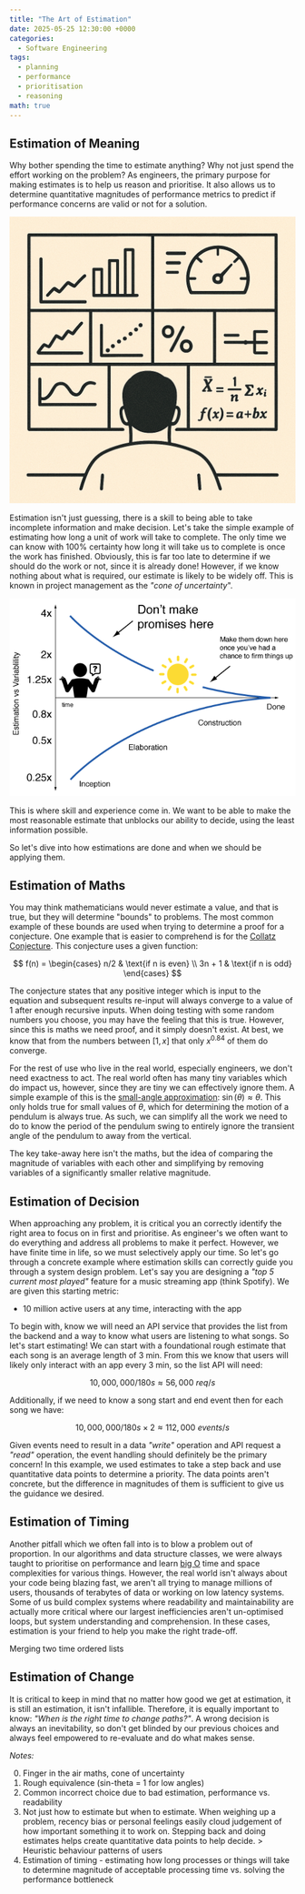 ```yaml
---
title: "The Art of Estimation"
date: 2025-05-25 12:30:00 +0000
categories:
  - Software Engineering  
tags:
  - planning
  - performance
  - prioritisation
  - reasoning
math: true
---
```


## Estimation of Meaning

Why bother spending the time to estimate anything? Why not just spend the effort working on the problem? As engineers, the primary purpose for making estimates is to help us reason and prioritise. It also allows us to determine quantitative magnitudes of performance metrics to predict if performance concerns are valid or not for a solution.

![Estimation Dashboard](../assets/img/posts/2025-06-25-images/estimation-dashboard.png)

Estimation isn't just guessing, there is a skill to being able to take incomplete information and make decision. Let's take the simple example of estimating how long a unit of work will take to complete. The only time we can know with 100% certainty how long it will take us to complete is once the work has finished. Obviously, this is far too late to determine if we should do the work or not, since it is already done! However, if we know nothing about what is required, our estimate is likely to be widely off. This is known in project management as the *"cone of uncertainty*".

![Cone of Uncertainty](../assets/img/posts/2025-06-25-images/cone-of-uncertainty.png)

This is where skill and experience come in. We want to be able to make the most reasonable estimate that unblocks our ability to decide, using the least information possible.

So let's dive into how estimations are done and when we should be applying them.

## Estimation of Maths

You may think mathematicians would never estimate a value, and that is true, but they will determine "bounds" to problems. The most common example of these bounds are used when trying to determine a proof for a conjecture. One example that is easier to comprehend is for the [Collatz Conjecture](https://en.wikipedia.org/wiki/Collatz_conjecture). This conjecture uses a given function:

$$
f(n) = \begin{cases}
n/2 & \text{if n is even} \\
3n + 1 & \text{if n is odd}
\end{cases}
$$

The conjecture states that any positive integer which is input to the equation and subsequent results re-input will always converge to a value of 1 after enough recursive inputs. When doing testing with some random numbers you choose, you may have the feeling that this is true. However, since this is maths we need proof, and it simply doesn't exist. At best, we know that from the numbers between $\lbrack1,x\rbrack$ that only $x^{0.84}$ of them do converge.

For the rest of use who live in the real world, especially engineers, we don't need exactness to act. The real world often has many tiny variables which do impact us, however, since they are tiny we can effectively ignore them. A simple example of this is the [small-angle approximation](https://en.wikipedia.org/wiki/Small-angle_approximation): $\sin(\theta) \approx \theta$. This only holds true for small values of $\theta$, which for determining the motion of a pendulum is always true. As such, we can simplify all the work we need to do to know the period of the pendulum swing to entirely ignore the transient angle of the pendulum to away from the vertical.

The key take-away here isn't the maths, but the idea of comparing the magnitude of variables with each other and simplifying by removing variables of a significantly smaller relative magnitude.

## Estimation of Decision

When approaching any problem, it is critical you an correctly identify the right area to focus on in first and prioritise. As engineer's we often want to do everything and address all problems to make it perfect. However, we have finite time in life, so we must selectively apply our time. So let's go through a concrete example where estimation skills can correctly guide you through a system design problem. Let's say you are designing a *"top 5 current most played"* feature for a music streaming app (think Spotify). We are given this starting metric:

* 10 million active users at any time, interacting with the app

To begin with, know we will need an API service that provides the list from the backend and a way to know what users are listening to what songs. So let's start estimating! We can start with a foundational rough estimate that each song is an average length of 3 min. From this we know that users will likely only interact with an app every 3 min, so the list API will need:

$$10,000,000 / 180s \approx 56,000\ req/s$$

Additionally, if we need to know a song start and end event then for each song we have:

$$10,000,000 / 180s \times 2 \approx 112,000\ events/s$$

Given events need to result in a data *"write"* operation and API request a *"read"* operation, the event handling should definitely be the primary concern! In this example, we used estimates to take a step back and use quantitative data points to determine a priority. The data points aren't concrete, but the difference in magnitudes of them is sufficient to give us the guidance we desired.

<!-- TODO: Heuristic user behaviour -->

## Estimation of Timing

Another pitfall which we often fall into is to blow a problem out of proportion. In our algorithms and data structure classes, we were always taught to prioritise on performance and learn [big O](https://en.wikipedia.org/wiki/Big_O_notation) time and space complexities for various things. However, the real world isn't always about your code being blazing fast, we aren't all trying to manage millions of users, thousands of terabytes of data or working on low latency systems. Some of us build complex systems where readability and maintainability are actually more critical where our largest inefficiencies aren't un-optimised loops, but system understanding and comprehension. In these cases, estimation is your friend to help you make the right trade-off.

<!-- TODO: performance vs. readability -->

Merging two time ordered lists

## Estimation of Change

It is critical to keep in mind that no matter how good we get at estimation, it is still an estimation, it isn't infallible. Therefore, it is equally important to know: *"When is the right time to change paths?"*. A wrong decision is always an inevitability, so don't get blinded by our previous choices and always feel empowered to re-evaluate and do what makes sense.

*Notes:*

0. Finger in the air maths, cone of uncertainty
1. Rough equivalence (sin-theta = 1 for low angles)
2. Common incorrect choice due to bad estimation, performance vs. readability
3. Not just how to estimate but when to estimate. When weighing up a problem, recency bias or personal feelings easily cloud judgement of how important something it to work on. Stepping back and doing estimates helps create quantitative data points to help decide. > Heuristic behaviour patterns of users
4. Estimation of timing - estimating how long processes or things will take to determine magnitude of acceptable processing time vs. solving the performance bottleneck
